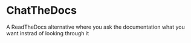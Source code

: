 # ChatTheDocs
A ReadTheDocs alternative where you ask the documentation what you want instrad of looking through it
